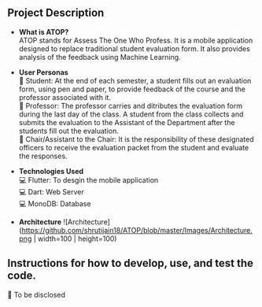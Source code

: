 ## Project Description

* **What is ATOP?** \
ATOP stands for Assess The One Who Profess. It is a mobile application designed to replace traditional student evaluation form. It also provides analysis of the feedback using Machine Learning.

* **User Personas** \
  :busts_in_silhouette: Student: At the end of each semester, a student fills out an evaluation form, using pen and paper, to provide feedback of the course and the professor associated with it. \
  :busts_in_silhouette: Professor: The professor carries and ditributes the evaluation form during the last day of the class. A student from the class collects and submits the evaluation to the Assistant of the Department after the students fill out the evaluation. \
  :busts_in_silhouette: Chair/Assistant to the Chair: It is the responsibility of these designated officers to receive the evaluation packet from the student and evaluate the responses.

* **Technologies Used** \
 :computer: Flutter: To desgin the mobile application \
 :computer: Dart: Web Server \
 :computer: MonoDB: Database

* **Architecture** 
![Architecture](https://github.com/shrutijain18/ATOP/blob/master/Images/Architecture.png | width=100 | height=100)

## Instructions for how to develop, use, and test the code.
:mega: To be disclosed
